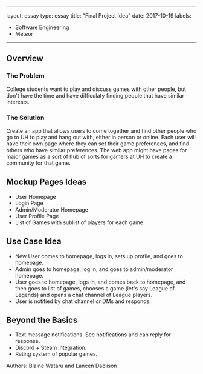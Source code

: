 
---
layout: essay
type: essay
title: "Final Project Idea"
date: 2017-10-19
labels:
  - Software Engineering
  - Meteor
---

## Overview 

### The Problem 

College students want to play and discuss games with other people, but don't have the time and have difficulaty finding people that have similar interests.

### The Solution

Create an app that allows users to come together and find other people who go to UH to play and hang out with, either in person or online. Each user will have their own page where they can set their game preferences, and find others who have similar preferences. The web app might have pages for major games as a sort of hub of sorts for gamers at UH to create a community for that game.

## Mockup Pages Ideas

- User Homepage
- Login Page
- Admin/Moderator Homepage
- User Profile Page
- List of Games with sublist of players for each game

## Use Case Idea

- New User comes to homepage, logs in, sets up profile, and goes to homepage.
- Admin goes to homepage, log in, and goes to admin/moderator homepage.
- User goes to homepage, logs in, and comes back to homepage, and then goes to list of games, chooses a game (let's say League of Legends) and opens a chat channel of League players.
- User is notified by chat channel or DMs and responds.

## Beyond the Basics

- Text message notifications. See notifications and can reply for response. 
- Discord + Steam integration.
- Rating system of popular games.

Authors: Blaine Wataru and Lancen Daclison